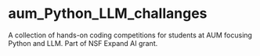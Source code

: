 # aum_Python_LLM_challanges
A collection of hands-on coding competitions for students at AUM focusing Python and LLM. Part of NSF Expand AI grant. 
